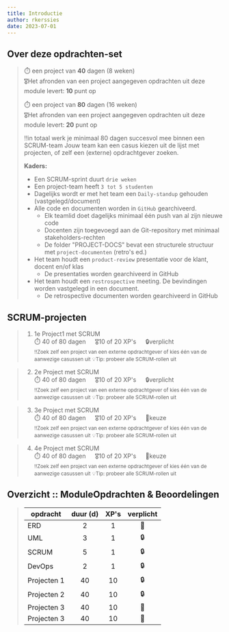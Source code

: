 ```yaml
---
title: Introductie
author: rkerssies
date: 2023-07-01
---
```


## Over deze opdrachten-set
> ⏱️ een project van **40** dagen (8 weken)<br>
> 🎖️Het afronden van een project aangegeven opdrachten uit deze module levert: **10** punt op<br>
> 
> ⏱️ een project van **80** dagen (16 weken)<br>
> 🎖️Het afronden van een project aangegeven opdrachten uit deze module levert: **20** punt op<br>
> 
> ‼️in totaal werk je minimaal 80 dagen succesvol mee binnen een SCRUM-team 
> Jouw team kan een casus kiezen uit de lijst met projecten, of zelf een (externe) opdrachtgever zoeken.
> 
> **Kaders:**
> * Een SCRUM-sprint duurt `drie weken`
> * Een project-team heeft `3 tot 5 studenten`
> * Dagelijks wordt er met het team een `Daily-standup` gehouden (vastgelegd/document)
> * Alle code en documenten worden in `GitHub` gearchiveerd.
>   * Elk teamlid doet dagelijks minimaal één push van al zijn nieuwe code  
>   * Docenten zijn toegevoegd aan de Git-repository met minimaal stakeholders-rechten
>   * De folder "PROJECT-DOCS" bevat een structurele structuur met `project-documenten` (retro's ed.)
> * Het team houdt een `product-review` presentatie voor de klant, docent en/of klas
>   * De presentaties worden gearchiveerd in GitHub
> * Het team houdt een `restrospective` meeting. De bevindingen worden vastgelegd in een document.
>   * De retrospective documenten worden gearchiveerd in GitHub

## SCRUM-projecten
> 1.  1e Project1 met SCRUM<br>
> ⏱️ 40 of 80 dagen &emsp; 🎖10 of 20 XP's &emsp; 🔒verplicht<br>
> <small>‼️Zoek zelf een project van een externe opdrachtgever of kies één van de aanwezige casussen uit</small>
> <small>💡Tip: probeer alle SCRUM-rollen uit</small>
 
> 2. 2e Project met SCRUM<br>
> ⏱️ 40 of 80 dagen &emsp; 🎖10 of 20 XP's &emsp; 🔒verplicht<br>
> <small>‼️Zoek zelf een project van een externe opdrachtgever of kies één van de aanwezige casussen uit</small>
> <small>💡Tip: probeer alle SCRUM-rollen uit</small>

> 3. 3e Project met SCRUM<br>
> ⏱️ 40 of 80 dagen &emsp; 🎖10 of 20 XP's &emsp; 🪽keuze<br>
> <small>‼️Zoek zelf een project van een externe opdrachtgever of kies één van de aanwezige casussen uit</small>
> <small>💡Tip: probeer alle SCRUM-rollen uit</small>

> 4. 4e Project met SCRUM<br>
> ⏱️ 40 of 80 dagen &emsp; 🎖10 of 20 XP's &emsp; 🪽keuze<br>
> <small>‼️Zoek zelf een project van een externe opdrachtgever of kies één van de aanwezige casussen uit</small>
> <small>💡Tip: probeer alle SCRUM-rollen uit</small>



##  Overzicht :: ModuleOpdrachten & Beoordelingen
> | **opdracht** | **duur (d)** | **XP's** | **verplicht** |
> |--------------|:------------:|:----------:|:-------------:|
> | ERD          |      2       |     1      |      🪽       |
> | UML          |      3       |     1      |      🔒       |
> | SCRUM        |      5       |     1      |      🔒       |
> | DevOps       |      2       |     1      |      🔒       |
> | Projecten 1  |      40      |     10     |      🔒       |
> | Projecten 2  |      40      |     10     |      🔒       |
> | Projecten 3  |      40      |     10     |      🪽       |
> | Projecten 3  |      40      |     10     |      🪽       |


